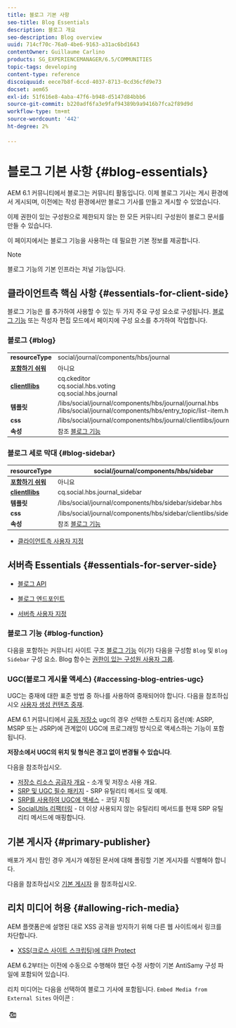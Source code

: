 ```yaml
---
title: 블로그 기본 사항
seo-title: Blog Essentials
description: 블로그 개요
seo-description: Blog overview
uuid: 714cf70c-76a0-4be6-9163-a31ac6bd1643
contentOwner: Guillaume Carlino
products: SG_EXPERIENCEMANAGER/6.5/COMMUNITIES
topic-tags: developing
content-type: reference
discoiquuid: eece7b8f-6ccd-4037-8713-0cd36cfd9e73
docset: aem65
exl-id: 51f616e8-4aba-47f6-b948-d5147d84bbb6
source-git-commit: b220adf6fa3e9faf94389b9a9416b7fca2f89d9d
workflow-type: tm+mt
source-wordcount: '442'
ht-degree: 2%

---
```


# 블로그 기본 사항 {#blog-essentials}

AEM 6.1 커뮤니티에서 블로그는 커뮤니티 활동입니다. 이제 블로그 기사는 게시 환경에서 게시되며, 이전에는 작성 환경에서만 블로그 기사를 만들고 게시할 수 있었습니다.

이제 권한이 있는 구성원으로 제한되지 않는 한 모든 커뮤니티 구성원이 블로그 문서를 만들 수 있습니다.

이 페이지에서는 블로그 기능을 사용하는 데 필요한 기본 정보를 제공합니다.

>[!NOTE]
>
>블로그 기능의 기본 인프라는 저널 기능입니다.

## 클라이언트측 핵심 사항 {#essentials-for-client-side}

블로그 기능은 를 추가하여 사용할 수 있는 두 가지 주요 구성 요소로 구성됩니다. [블로그 기능](/help/communities/functions.md#blog-function) 또는 작성자 편집 모드에서 페이지에 구성 요소를 추가하여 작업합니다.

### 블로그 {#blog}

<table>
 <tbody>
  <tr>
   <td> <strong>resourceType</strong></td>
   <td>social/journal/components/hbs/journal</td>
  </tr>
  <tr>
   <td> <a href="/help/communities/scf.md#add-or-include-a-communities-component"><strong>포함하기 쉬워</strong></a></td>
   <td>아니요</td>
  </tr>
  <tr>
   <td> <a href="/help/communities/clientlibs.md"><strong>clientllibs</strong></a></td>
   <td>cq.ckeditor<br /> cq.social.hbs.voting<br /> cq.social.hbs.journal</td>
  </tr>
  <tr>
   <td> <strong>템플릿</strong></td>
   <td> /libs/social/journal/components/hbs/journal/journal.hbs<br /> /libs/social/journal/components/hbs/entry_topic/list-item.hbs</td>
  </tr>
  <tr>
   <td> <strong>css</strong></td>
   <td> /libs/social/journal/components/hbs/journal/clientlibs/journal.css</td>
  </tr>
  <tr>
   <td><strong> 속성</strong></td>
   <td>참조 <a href="/help/communities/blog-feature.md">블로그 기능</a></td>
  </tr>
 </tbody>
</table>

### 블로그 세로 막대 {#blog-sidebar}

| **resourceType** | social/journal/components/hbs/sidebar |
|---|---|
| [**포함하기 쉬워**](/help/communities/scf.md#add-or-include-a-communities-component) | 아니요 |
| [**clientllibs**](/help/communities/clientlibs.md) | cq.social.hbs.journal_sidebar |
| **템플릿** | /libs/social/journal/components/hbs/sidebar/sidebar.hbs |
| **css** | /libs/social/journal/components/hbs/sidebar/clientlibs/sidebar.css |
| **속성** | 참조 [블로그 기능](/help/communities/blog-feature.md) |

* [클라이언트측 사용자 지정](/help/communities/client-customize.md)

## 서버측 Essentials {#essentials-for-server-side}

* [블로그 API](https://helpx.adobe.com/experience-manager/6-5/sites/developing/using/reference-materials/javadoc/com/adobe/cq/social/journal/client/api/package-summary.html)

* [블로그 엔드포인트](https://helpx.adobe.com/experience-manager/6-5/sites/developing/using/reference-materials/javadoc/com/adobe/cq/social/journal/client/endpoints/package-summary.html)

* [서버측 사용자 지정](/help/communities/server-customize.md)

### 블로그 기능 {#blog-function}

다음을 포함하는 커뮤니티 사이트 구조 [블로그 기능](/help/communities/functions.md#blog-function) 이(가) 다음을 구성함 `Blog` 및 `Blog Sidebar` 구성 요소. Blog 함수는 [권한이 있는 구성원 사용자 그룹](/help/communities/users.md#privileged-members-group).

### UGC(블로그 게시물 액세스) {#accessing-blog-entries-ugc}

UGC는 중재에 대한 표준 방법 중 하나를 사용하여 중재되어야 합니다.
다음을 참조하십시오 [사용자 생성 컨텐츠 중재](/help/communities/moderate-ugc.md).

AEM 6.1 커뮤니티에서 [공동 저장소](/help/communities/working-with-srp.md) ugc의 경우 선택한 스토리지 옵션(예: ASRP, MSRP 또는 JSRP)에 관계없이 UGC에 프로그래밍 방식으로 액세스하는 기능이 포함됩니다.

**저장소에서 UGC의 위치 및 형식은 경고 없이 변경될 수 있습니다**.

다음을 참조하십시오.

* [저장소 리소스 공급자 개요](/help/communities/srp.md) - 소개 및 저장소 사용 개요.
* [SRP 및 UGC 필수 패키지](/help/communities/srp-and-ugc.md) - SRP 유틸리티 메서드 및 예제.
* [SRP를 사용하여 UGC에 액세스](/help/communities/accessing-ugc-with-srp.md) - 코딩 지침
* [SocialUtils 리팩터링](/help/communities/socialutils.md) - 더 이상 사용되지 않는 유틸리티 메서드를 현재 SRP 유틸리티 메서드에 매핑합니다.

## 기본 게시자 {#primary-publisher}

배포가 게시 팜인 경우 게시가 예정된 문서에 대해 폴링할 기본 게시자를 식별해야 합니다.

다음을 참조하십시오 [기본 게시자](/help/communities/deploy-communities.md#primary-publisher) 을 참조하십시오.

## 리치 미디어 허용 {#allowing-rich-media}

AEM 플랫폼은에 설명된 대로 XSS 공격을 방지하기 위해 다른 웹 사이트에서 링크를 차단합니다.

* [XSS(크로스 사이트 스크립팅)에 대한 Protect](/help/sites-developing/security.md#protect-against-cross-site-scripting-xss)

AEM 6.2부터는 이전에 수동으로 수행해야 했던 수정 사항이 기본 AntiSamy 구성 파일에 포함되어 있습니다.

리치 미디어는 다음을 선택하여 블로그 기사에 포함됩니다. `Embed Media from External Sites` 아이콘 :

![미디어](assets/media-icon.png)
